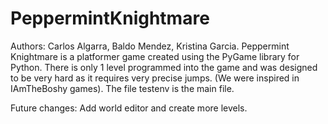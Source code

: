 # PeppermintKnightmare
Authors: Carlos Algarra, Baldo Mendez, Kristina Garcia.
Peppermint Knightmare is a platformer game created using the PyGame library for Python.
There is only 1 level programmed into the game and was designed to be very hard as it requires very precise jumps. (We were inspired in IAmTheBoshy 
games). The file testenv is the main file.

Future changes: Add world editor and create more levels.
